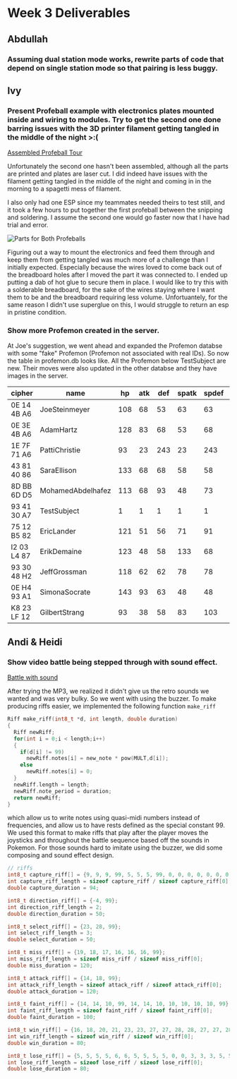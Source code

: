 # Week 3 Deliverables

## Abdullah
### Assuming dual station mode works, rewrite parts of code that depend on single station mode so that pairing is less buggy.

## Ivy
### Present Profeball example with electronics plates mounted inside and wiring to modules. Try to get the second one done barring issues with the 3D printer filament getting tangled in the middle of the night >:( 
[Assembled Profeball Tour](https://www.youtube.com/watch?v=zVC25HnnGds)

Unfortunately the second one hasn't been assembled, although all the parts are printed and plates are laser cut. I did indeed have issues with the filament getting tangled in the middle of the night and coming in in the morning to a spagetti mess of filament.

I also only had one ESP since my teammates needed theirs to test still, and it took a few hours to put together the first profeball between the snipping and soldering. I assume the second one would go faster now that I have had trial and error. 

![Parts for Both Profeballs](https://i.imgur.com/draj7un.jpg)

Figuring out a way to mount the electronics and feed them through and keep them from getting tangled was much more of a challenge than I initially expected. Especially because the wires loved to come back out of the breadboard holes after I moved the part it was connected to. I ended up putting a dab of hot glue to secure them in place. I would like to try this with a solderable breadboard, for the sake of the wires staying where I want them to be and the breadboard requiring less volume. Unfortuantely, for the same reason I didn't use superglue on this, I would struggle to return an esp in pristine condition.
    
### Show more Profemon created in the server.
At Joe's suggestion, we went ahead and expanded the Profemon databse with some "fake" Profemon (Profemon not associated with real IDs). So now the table in profemon.db looks like. All the Profemon below TestSubject are new. Their moves were also updated in the other databse and they have images in the server.

| cipher      | name              | hp  | atk | def | spatk | spdef | spd | move1        | move2        | move3         | move4       |
|-------------|-------------------|-----|-----|-----|-------|-------|-----|--------------|--------------|---------------|-------------|
| 0E 14 4B A6 | JoeSteinmeyer     | 108 | 68  | 53  | 63    | 63    | 103 | Double Team  | Volt Switch  | Signal Beam   | Confuse     |
| 0E 3E 4B A6 | AdamHartz         | 128 | 83  | 68  | 53    | 68    | 98  | Fury Swipes  | Astonish     | Recurse       | Bind        |
| 1E 7F 71 A6 | PattiChristie     | 93  | 23  | 243 | 23    | 243   | 18  | Hyper Voice  | Sludge Bomb  | Absolute Zero | Confuse     |
| 43 81 40 86 | SaraEllison       | 133 | 68  | 68  | 58    | 58    | 73  | Future Sight | Confuse      | Optimize      | Clear Fog   |
| 8D BB 6D D5 | MohamedAbdelhafez | 113 | 68  | 93  | 48    | 73    | 43  | Gravity      | Flash Cannon | Magnet Beam   | Confuse     |
| 93 41 30 A7 | TestSubject       | 1   | 1   | 1   | 1     | 1     | 1   | Confuse      | Astonish     | Optimize      | Clear Fog   |
| 75 12 B5 82 | EricLander        | 121 | 51  | 56  | 71    | 91    | 76  | Helix Punch  | Sequence     | Tri-Attack    | Clear Fog   |
| I2 03 L4 87 | ErikDemaine       | 123 | 48  | 58  | 133   | 68    | 38  | Fold         | Unfold       | Atonish       | Optimize    |
| 93 30 48 H2 | JeffGrossman      | 118 | 62  | 62  | 78    | 78    | 58  | Solar Beam   | Brine        | Muddy Water   | Sunny Day   |
| 0E H4 93 A1 | SimonaSocrate     | 143 | 93  | 63  | 48    | 48    | 48  | Torsion      | Stress       | Strain        | Axial Load  |
| K8 23 LF 12 | GilbertStrang     | 93  | 38  | 58  | 83    | 103   | 73  | Mirror Force | Invert       | Reduce        | Diagonalize |
## Andi & Heidi
### Show video battle being stepped through with sound effect.

[Battle with sound](https://www.youtube.com/watch?v=iJIVGkFIWJU)

After trying the MP3, we realized it didn't give us the retro sounds we wanted and was very bulky. So we went with using the buzzer. To make producing riffs easier, we implemented the following function `make_riff`

```cpp
Riff make_riff(int8_t *d, int length, double duration)
{
  Riff newRiff;
  for(int i = 0;i < length;i++)
  {
    if(d[i] != 99)
      newRiff.notes[i] = new_note * pow(MULT,d[i]);
    else
      newRiff.notes[i] = 0;
  }
  newRiff.length = length;
  newRiff.note_period = duration;
  return newRiff;
}
```
which allow us to write notes using quasi-midi numbers instead of frequencies, and allow us to have rests defined as the special constant 99. We used this format to make riffs that play after the player moves the joysticks and throughout the battle sequence based off the sounds in Pokemon. For those sounds hard to imitate using the buzzer, we did some composing and sound effect design.

```cpp
// riffs
int8_t capture_riff[] = {9, 9, 9, 99, 5, 5, 5, 99, 0, 0, 0, 0, 0, 0, 0, 99, 10, 99, 10, 99, 10, 99, 7, 7, 7, 99, 10, 99, 9, 9, 9, 9, 9, 9, 9, 99};
int capture_riff_length = sizeof capture_riff / sizeof capture_riff[0];
double capture_duration = 94;

int8_t direction_riff[] = {-4, 99};
int direction_riff_length = 2;
double direction_duration = 50;

int8_t select_riff[] = {23, 28, 99};
int select_riff_length = 3;
double select_duration = 50;

int8_t miss_riff[] = {19, 18, 17, 16, 16, 16, 99};
int miss_riff_length = sizeof miss_riff / sizeof miss_riff[0];
double miss_duration = 120;

int8_t attack_riff[] = {14, 18, 99};
int attack_riff_length = sizeof attack_riff / sizeof attack_riff[0];
double attack_duration = 120;

int8_t faint_riff[] = {14, 14, 10, 99, 14, 14, 10, 10, 10, 10, 10, 99};
int faint_riff_length = sizeof faint_riff / sizeof faint_riff[0];
double faint_duration = 100;

int8_t win_riff[] = {16, 18, 20, 21, 23, 23, 27, 27, 28, 28, 27, 27, 28, 28, 28, 28, 28, 28, 28, 28, 28, 99};
int win_riff_length = sizeof win_riff / sizeof win_riff[0];
double win_duration = 80;

int8_t lose_riff[] = {5, 5, 5, 5, 6, 6, 5, 5, 5, 5, 0, 0, 3, 3, 3, 5, 5, 5, 5, 5, 5, 4, 4, 4, 4, 4, 4, 4, 4, 4, 4, 99};
int lose_riff_length = sizeof lose_riff / sizeof lose_riff[0];
double lose_duration = 80;
```
